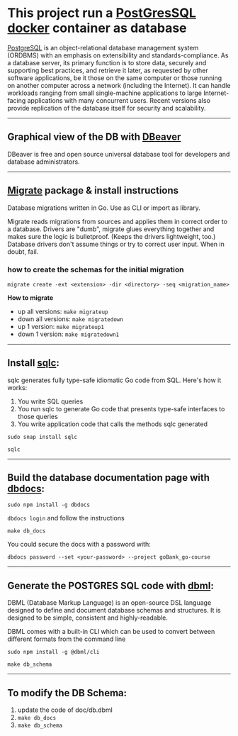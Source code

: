 # This project run a [PostGresSQL docker](https://hub.docker.com/_/postgres/) container as database

[PostgreSQL](https://www.postgresql.org/)  is an object-relational database management system (ORDBMS) with an emphasis on extensibility and standards-compliance. As a database server, its primary function is to store data, securely and supporting best practices, and retrieve it later, as requested by other software applications, be it those on the same computer or those running on another computer across a network (including the Internet). It can handle workloads ranging from small single-machine applications to large Internet-facing applications with many concurrent users. Recent versions also provide replication of the database itself for security and scalability.

---

## **Graphical view of the DB with [DBeaver](https://dbeaver.io/)**

DBeaver is free and open source universal database tool for developers and database administrators.

---

## **[Migrate](https://github.com/golang-migrate/migrate) package & install instructions**


Database migrations written in Go. Use as CLI or import as library.

Migrate reads migrations from sources and applies them in correct order to a database.
Drivers are "dumb", migrate glues everything together and makes sure the logic is bulletproof. (Keeps the drivers lightweight, too.)
Database drivers don't assume things or try to correct user input. When in doubt, fail.

### **how to create the schemas for the initial migration**
`migrate create -ext <extension> -dir <directory> -seq <migration_name>`

**How to migrate**
 * up all versions:     `make migrateup`
 * down all versions:   `make migratedown`
 * up 1 version:        `make migrateup1`
 * down 1 version:      `make migratedown1`

---
## **Install [sqlc](https://docs.sqlc.dev/en/latest/overview/install.html#):**

sqlc generates fully type-safe idiomatic Go code from SQL. Here's how it works:

1. You write SQL queries
2. You run sqlc to generate Go code that presents type-safe interfaces to those queries
3. You write application code that calls the methods sqlc generated

`sudo snap install sqlc`  

`sqlc`

---
## **Build the database documentation page with [dbdocs](dbdocs.io/docs):**
`sudo npm install -g dbdocs`

`dbdocs login` and follow the instructions

`make db_docs`

You could secure the docs with a password with:

`dbdocs password --set <your-password> --project goBank_go-course`

---
##  **Generate the POSTGRES SQL code with [dbml](https://www.dbml.org/cli/):**

DBML (Database Markup Language) is an open-source DSL language designed to define and document database schemas and structures. It is designed to be simple, consistent and highly-readable.

DBML comes with a built-in CLI which can be used to convert between different formats from the command line

`sudo npm install -g @dbml/cli`

`make db_schema`

---
## **To modify the DB Schema:**
  1. update the code of doc/db.dbml
  2. `make db_docs`
  3. `make db_schema`